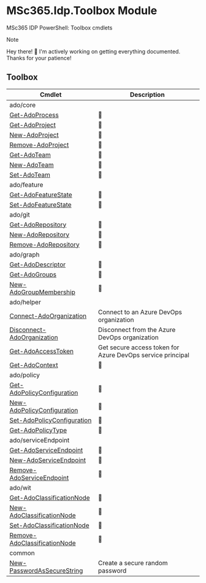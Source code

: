 ﻿# MSc365.Idp.Toolbox Module

MSc365 IDP PowerShell: Toolbox cmdlets

> [!NOTE]
> Hey there! 👋 I'm actively working on getting everything documented. Thanks for your patience!

## Toolbox

| Cmdlet | Description |
| --- | --- |
| ado/core | |
| [Get-AdoProcess](Commands.md) | 🚧 |
| [Get-AdoProject](Commands.md) | 🚧 |
| [New-AdoProject](Commands.md) | 🚧 |
| [Remove-AdoProject](Commands.md) | 🚧 |
| [Get-AdoTeam](Commands.md) | 🚧 |
| [New-AdoTeam](Commands.md) | 🚧 |
| [Set-AdoTeam](Commands.md) | 🚧 |
| ado/feature | |
| [Get-AdoFeatureState](Commands.md) | 🚧 |
| [Set-AdoFeatureState](Commands.md) | 🚧 |
| ado/git | |
| [Get-AdoRepository](Commands.md) | 🚧 |
| [New-AdoRepository](Commands.md) | 🚧 |
| [Remove-AdoRepository](Commands.md) | 🚧 |
| ado/graph | |
| [Get-AdoDescriptor](Commands.md) | 🚧 |
| [Get-AdoGroups](Commands.md) | 🚧 |
| [New-AdoGroupMembership](Commands.md) | 🚧 |
| ado/helper | |
| [Connect-AdoOrganization](ado/helper/Connect-AdoOrganization.md)| Connect to an Azure DevOps organization |
| [Disconnect-AdoOrganization](ado/helper/Disconnect-AdoOrganization.md) | Disconnect from the Azure DevOps organization |
| [Get-AdoAccessToken](ado/helper/Get-AdoAccessToken.md) | Get secure access token for Azure DevOps service principal |
| [Get-AdoContext](Commands.md) | 🚧 |
| ado/policy | |
| [Get-AdoPolicyConfiguration](Commands.md) | 🚧 |
| [New-AdoPolicyConfiguration](Commands.md) | 🚧 |
| [Set-AdoPolicyConfiguration](Commands.md) | 🚧 |
| [Get-AdoPolicyType](Commands.md) | 🚧 |
| ado/serviceEndpoint | |
| [Get-AdoServiceEndpoint](Commands.md) | 🚧 |
| [New-AdoServiceEndpoint](Commands.md) | 🚧 |
| [Remove-AdoServiceEndpoint](Commands.md) | 🚧 |
| ado/wit | |
| [Get-AdoClassificationNode](Commands.md) | 🚧 |
| [New-AdoClassificationNode](Commands.md) | 🚧 |
| [Set-AdoClassificationNode](Commands.md) | 🚧 |
| [Remove-AdoClassificationNode](Commands.md) | 🚧 |
| common | |
| [New-PasswordAsSecureString](common/New-PasswordAsSecureString.md) | Create a secure random password |
